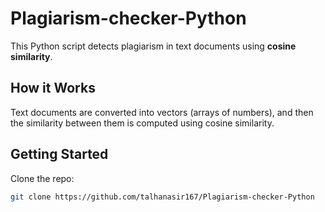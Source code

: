 # Plagiarism-checker-Python

This Python script detects plagiarism in text documents using **cosine similarity**.

## How it Works

Text documents are converted into vectors (arrays of numbers), and then the similarity between them is computed using cosine similarity.

## Getting Started

Clone the repo:

```bash
git clone https://github.com/talhanasir167/Plagiarism-checker-Python